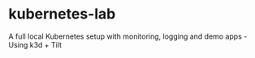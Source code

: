 # kubernetes-lab
A full local Kubernetes setup with monitoring, logging and demo apps - Using k3d + Tilt
